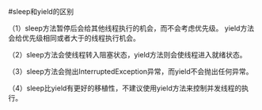 #sleep和yield的区别

（1）sleep方法暂停后会给其他线程执行的机会，而不会考虑优先级。
     yield方法会给优先级相同或者大于的线程执行机会。
	 
（2）sleep方法会使线程转入阻塞状态，yield方法则会使线程进入就绪状态。

（3）sleep方法会抛出InterruptedException异常，而yield不会抛出任何异常。

（4）sleep比yield有更好的移植性，不建议使用yield方法来控制并发线程的执行。